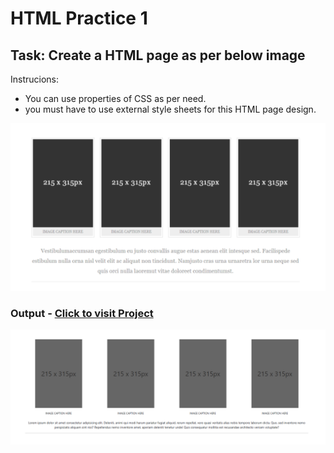 # HTML Practice 1

## Task: Create a HTML page as per below image

Instrucions: 
- You can use properties of CSS as per need.
- you must have to use external style sheets for this HTML page design.

![Example](image.png)

### Output - [Click to visit Project](https://ravi-patel57144.github.io/Cybercom/HTML/Practice_1)

![Output](image-1.png)